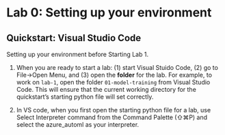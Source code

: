 # Lab 0: Setting up your environment

## Quickstart: Visual Studio Code

Setting up your environment before Starting Lab 1.

1. When you are ready to start a lab: (1) start Visual Stuido Code, (2) go to File->Open Menu, and (3) open the **folder** for the lab. For example, to work on `lab-1`, open the folder `01-model-training` from Visual Studio Code. This will ensure that the current working directory for the quickstart’s starting python file will set correctly. 

2. In VS code, when you first open the starting python file for a lab, use Select Interpreter command from the Command Palette (⇧⌘P) and select the azure_automl as your interpreter.
